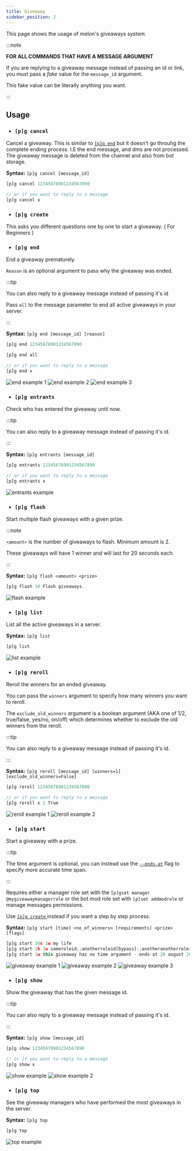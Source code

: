 ```yaml
---
title: Giveaway
sidebar_position: 2
---
```


This page shows the usage of melon's giveaways system.

:::note

**FOR ALL COMMANDS THAT HAVE A MESSAGE ARGUMENT**

If you are replying to a giveaway message instead of passing an id or link, you must pass a *fake* value for the `message_id` argument.

This fake value can be literally anything you want.

:::

## Usage

* ### `[p]g cancel`

Cancel a giveaway. This is similar to [`[p]g end`](/docs/giveaways/giveaway#pg-end) but it doesn't go throuhg the complete ending process.
I.E the end message, and dms are not processed. The giveaway message is deleted from the channel and also from bot storage.

**Syntax:** `[p]g cancel [message_id]`

```js title="Example:"
[p]g cancel 12345678901234567890

// or if you want to reply to a message
[p]g cancel x
```

* ### `[p]g create`

This asks you different questions one by one to start a giveaway. ( For Beginners )

* ### `[p]g end`

End a giveaway prematurely.

`Reason` is an optional argument to pass why the giveaway was ended.

:::tip

You can also reply to a giveaway message instead of passing it's id

Pass `all` to the message parameter to end all active giveaways in your server.

:::

**Syntax:** `[p]g end [message_id] [reason]`

```js title="Example:"
[p]g end 12345678901234567890

[p]g end all

// or if you want to reply to a message
[p]g end x
```

![end example 1](https://shoot-up-a.school/BdUQJISoFbe6Yopi/cPvc_93a.png)
![end example 2](https://shoot-up-a.school/A1G3GPdWJUUOmC3F/3ALpVtg0.png)
![end example 3](https://shoot-up-a.school/-_228E40OdfGZ4sm/dK1WGg3t.png)

* ### `[p]g entrants`

Check who has entered the giveaway until now.

:::tip

You can also reply to a giveaway message instead of passing it's id.

:::

**Syntax:** `[p]g entrants [message_id]`

```js title="Example:"
[p]g entrants 12345678901234567890

// or if you want to reply to a message
[p]g entrants x
```

![entrants example](https://shoot-up-a.school/VAHqPgrYfD3tJrEe/2qTU6V_N.png)

* ### `[p]g flash`

Start multiple flash giveaways with a given prize.

:::note

`<amount>` is the number of giveaways to flash. Minimum amount is 2.

These giveaways will have 1 winner and will last for 20 seconds each.

:::

**Syntax:** `[p]g flash <amount> <prize>`

```js title="Example:"
[p]g flash 10 Flash giveaways.
```

![flash example](https://shoot-up-a.school/mlHBDHGuSzw_LgHS/1QcIo50Z.png)

* ### `[p]g list`

List all the active giveaways in a server.

**Syntax:** `[p]g list`

```js title="Example:"
[p]g list
```

![list example](https://shoot-up-a.school/21VmjQ3-5UZ7Jrtz/oAZXI-vc.png)

* ### `[p]g reroll`

Reroll the winners for an ended giveaway.

You can pass the `winners` argument to specify how many winners you want to reroll.

The `exclude_old_winners` argument is a boolean argument (AKA one of 1/2, true/false, yes/no, on/off) which determines whether to exclude the old winners from the reroll.

:::tip

You can also reply to a giveaway message instead of passing it's id.

:::

**Syntax:** `[p]g reroll [message_id] [winners=1] [exclude_old_winners=False]`

```js title="Example:"
[p]g reroll 12345678901234567890

// or if you want to reply to a message
[p]g reroll x 2 True
```

![reroll example 1](https://shoot-up-a.school/93xv4HL39wB6el2k/jImqBj6r.png)
![reroll example 2](https://shoot-up-a.school/8JtNJRCXgfDLXqP5/FSs84QWp.png)

* ### `[p]g start`

Start a giveaway with a prize.

:::tip

The time argument is optional, you can instead use the [`--ends-at`](/docs/giveaways/flags#--ends-at) flag to specify more accurate time span.

:::

Requires either a manager role set with the `[p]gset manager @mygiveawaymanagerrole` or the bot mod role set with `[p]set addmodrole` or manage messages permissions.

Use [ `[p]g create` ](/docs/giveaways/giveaway#pg-create) instead if you want a step by step process.

**Syntax:** `[p]g start [time] <no_of_winners> [requirements] <prize> [flags]`

```js title="Example:"
[p]g start 30s 1w my life
[p]g start 1h 1w someroleid;;anotherroleid[bypass];;anotheranotherroleid[blacklist] ok boomer
[p]g start 1w this giveaway has no time argument --ends-at 20 august 2022 12am UTC --msg but has the '--ends-at' flag
```

![giveaway example 1](https://shoot-up-a.school/CTvo0a-L3E3BfiVN/pFNjgYsY.png)
![giveaway example 2](https://shoot-up-a.school/ThjuFFFSlvaBlGQf/1Qn1nqem.png)
![giveaway example 3](https://shoot-up-a.school/l9osDs7JEIHcOIoI/5H7opVWS.png)

* ### `[p]g show`

Show the giveaway that has the given message id.

:::tip

You can also reply to a giveaway message instead of passing it's id.

:::

**Syntax:** `[p]g show [message_id]`

```js title="Example:"
[p]g show 12345678901234567890

// or if you want to reply to a message
[p]g show x
```

![show example](https://shoot-up-a.school/9S37-MhaIFmmxuUK/KbB4qE75.png)
![show example 2](https://shoot-up-a.school/NX2gus_zUcgrML3n/O7bNip1W.png)

* ### `[p]g top`

See the giveaway managers who have performed the most giveaways in the server.

**Syntax:** `[p]g top`

```js title="Example:"
[p]g top
```

![top example](https://shoot-up-a.school/QyGdYOaXmcGHBY7t/s4duauQj.png)